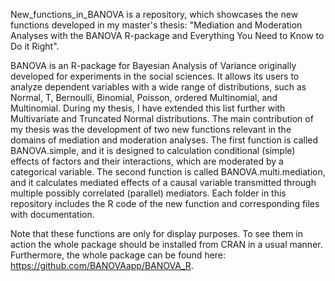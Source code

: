 New_functions_in_BANOVA is a repository, which showcases the new functions developed in my master's thesis: "Mediation and Moderation Analyses with the BANOVA R-package and Everything You Need to Know to Do it Right". 

BANOVA is an R-package for Bayesian Analysis of Variance originally developed for experiments in the social sciences. It allows its users to analyze dependent variables with a wide range of distributions, such as Normal, T, Bernoulli, Binomial, Poisson, ordered Multinomial, and Multinomial. During my thesis, I have extended this list further with Multivariate and Truncated Normal distributions. The main contribution of my thesis was the development of two new functions relevant in the domains of mediation and moderation analyses. The first function is called BANOVA.simple, and it is designed to calculation conditional (simple) effects of factors and their interactions, which are moderated by a categorical variable. The second function is called BANOVA.multi.mediation, and it calculates mediated effects of a causal variable transmitted through multiple possibly correlated (parallel) mediators. Each folder in this repository includes the R code of the new function and corresponding files with documentation. 

Note that these functions are only for display purposes. To see them in action the whole package should be installed from CRAN in a usual manner. Furthermore, the whole package can be found here: https://github.com/BANOVAapp/BANOVA_R.

